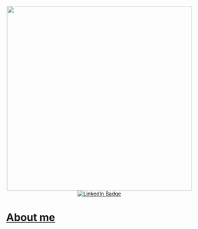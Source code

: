 <div id="header" align="center">
  <div id="header" align="center">
    <picture>
          <img src="https://media.giphy.com/media/3ornk57KwDXf81rjWM/giphy.gif" width="500"/>
    </picture>
  </div>
    <div id="badges">
      <a href="https://www.linkedin.com/in/james-boot-phd-051002a0/">
        <img src="https://img.shields.io/badge/LinkedIn-blue?logo=linkedin&logoColor=white&style=for-the-badge" alt="LinkedIn Badge"/>
    </div>
  <picture>
    <img src="https://komarev.com/ghpvc/?username=jamesboot&style=flat-square&color=blue" alt=""/>
  </picture>
</div>

# About me

<!--
**jamesboot/jamesboot** is a ✨ _special_ ✨ repository because its `README.md` (this file) appears on your GitHub profile.

Here are some ideas to get you started:

- 🔭 I’m currently working on ...
- 🌱 I’m currently learning ...
- 👯 I’m looking to collaborate on ...
- 🤔 I’m looking for help with ...
- 💬 Ask me about ...
- 📫 How to reach me: ...
- 😄 Pronouns: ...
- ⚡ Fun fact: ...
-->
